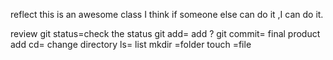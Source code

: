 reflect
this is an awesome class
I think if someone else can do it ,I can do it.

review
git status=check the status
git add= add ?
git commit= final product add
cd= change directory
ls= list
mkdir =folder
touch =file

